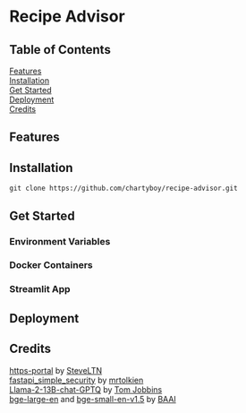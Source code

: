 # Recipe Advisor

## Table of Contents
[Features](#features)  
[Installation](#installation)  
[Get Started](#get-started)  
[Deployment](#deployment)  
[Credits](#credits)

## Features

## Installation
```git clone https://github.com/chartyboy/recipe-advisor.git```

## Get Started
### Environment Variables
### Docker Containers
### Streamlit App

## Deployment

## Credits
[https-portal](https://github.com/SteveLTN/https-portal) by [SteveLTN](https://github.com/SteveLTN)  
[fastapi_simple_security](https://github.com/mrtolkien/fastapi_simple_security) by [mrtolkien](https://github.com/mrtolkien)  
[Llama-2-13B-chat-GPTQ](https://huggingface.co/TheBloke/Llama-2-13B-chat-GPTQ) by [Tom Jobbins](https://huggingface.co/TheBloke)  
[bge-large-en](https://huggingface.co/BAAI/bge-large-en) and [bge-small-en-v1.5](https://huggingface.co/BAAI/bge-small-en-v1.5) by [BAAI](https://www.baai.ac.cn/english.html)
